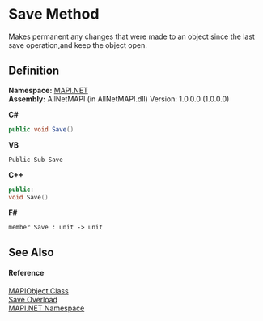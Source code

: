 # Save Method


Makes permanent any changes that were made to an object since the last save operation,and keep the object open.



## Definition
**Namespace:** <a href="5bef4637-66f8-16d4-e5f4-4d0da57a1538.md">MAPI.NET</a>  
**Assembly:** AllNetMAPI (in AllNetMAPI.dll) Version: 1.0.0.0 (1.0.0.0)

**C#**
``` C#
public void Save()
```
**VB**
``` VB
Public Sub Save
```
**C++**
``` C++
public:
void Save()
```
**F#**
``` F#
member Save : unit -> unit 
```



## See Also


#### Reference
<a href="6aa245b8-3fdd-0cd0-a3f7-bdccb4596d2c.md">MAPIObject Class</a>  
<a href="61502f1b-7270-f904-485c-be0873d36829.md">Save Overload</a>  
<a href="5bef4637-66f8-16d4-e5f4-4d0da57a1538.md">MAPI.NET Namespace</a>  
